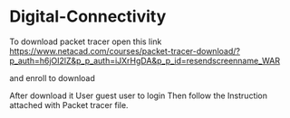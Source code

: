 # Digital-Connectivity
To download packet tracer
open this link
https://www.netacad.com/courses/packet-tracer-download/?p_auth=h6jOI2lZ&p_p_auth=iJXrHgDA&p_p_id=resendscreenname_WAR

and enroll to download


After download  it User guest user to login
Then follow the Instruction attached with Packet tracer file.
